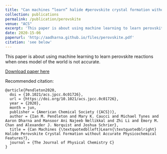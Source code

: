 ```yaml
---
title: "Can machines “learn” halide #perovskite crystal formation without accurate physicochemical features?"
collection: publications
permalink: /publication/perovskite
venue: "ACS"
excerpt: 'This paper is about using machine learning to learn perovskite reaching when ones model of the chemical world is not accurate'
date: 2020-15-06
paperurl: 'http://aadharna.github.io/files/perovskite.pdf'
citation: 'see below'
---
```




This paper is about using machine learning to learn perovskite reactions when ones model of the world is not accurate.

[Download paper here](http://aadharna.github.io/files/perovskite.pdf)

Recommended citation: 

```
@article{Pendleton2020,
  doi = {10.1021/acs.jpcc.0c01726},
  url = {https://doi.org/10.1021/acs.jpcc.0c01726},
  year = {2020},
  month = jun,
  publisher = {American Chemical Society ({ACS})},
  author = {Ian M. Pendleton and Mary K. Caucci and Michael Tynes and Aaron Dharna and Mansoor Ani Najeeb Nellikkal and Zhi Li and Emory M. Chan and Alexander J. Norquist and Joshua Schrier},
  title = {Can Machines {\textquotedblleft}Learn{\textquotedblright} Halide Perovskite Crystal Formation without Accurate Physicochemical Features?},
  journal = {The Journal of Physical Chemistry C}
}

```
